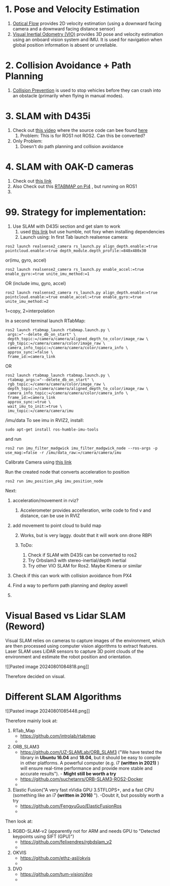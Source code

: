 

# 1. Pose and Velocity Estimation

1. [Optical Flow](https://docs.px4.io/main/en/sensor/optical_flow.html) provides 2D velocity estimation (using a downward facing camera and a downward facing distance sensor)
2. [Visual Inertial Odometry (VIO)](https://docs.px4.io/main/en/computer_vision/visual_inertial_odometry.html) provides 3D pose and velocity estimation using an onboard vision system and IMU. It is used for navigation when global position information is absent or unreliable.

# 2. Collision Avoidance + Path Planning

1. [Collision Prevention](https://docs.px4.io/main/en/computer_vision/collision_prevention.html) is used to stop vehicles before they can crash into an obstacle (primarily when flying in manual modes).

# 3. SLAM with D435i

1. Check out [this video](https://www.youtube.com/watch?v=tcJHnHpwCXk&ab_channel=IntelRealSense) where the source code can bee found [here](https://github.com/IntelRealSense/realsense-ros/wiki/SLAM-with-D435i) 
	1. Problem: This is for ROS1 not ROS2. Can this be converted?
2. Only Problem:
	1. Doesn't do path planning and collision avoidance


# 4.  SLAM with OAK-D cameras

1. Check out [this link](https://docs.luxonis.com/software/ros/vio-slam#VIO%20and%20SLAM-RAE%20on-device%20VIO%20%26%20SLAM) 
2. Also Check out this [RTABMAP on Pi4](https://www.instructables.com/RGB-D-SLAM-With-Kinect-on-Raspberry-Pi-4-Buster-RO/) , but running on ROS1
3. 



# 99. Strategy for implementation:

1. Use SLAM with D435i section and get slam to work
	1. used [this link](https://github.com/simonbogh/realsense-d435-rtab-map-in-ROS2/tree/main) but use humble, not foxy when installing dependencies
	2. Launch using:
In first Tab launch realsense camera:
```Shell
ros2 launch realsense2_camera rs_launch.py align_depth.enable:=true pointcloud.enable:=true depth_module.depth_profile:=848x480x30
```
or(imu, gyro, accel)
```Shell
ros2 launch realsense2_camera rs_launch.py enable_accel:=true enable_gyro:=true unite_imu_method:=1
```
OR (include imu, gyro, accel)
```Shell
ros2 launch realsense2_camera rs_launch.py align_depth.enable:=true pointcloud.enable:=true enable_accel:=true enable_gyro:=true unite_imu_method:=2
```
1=copy, 2=interpolation

In a second terminal launch RTabMap:
```Shell
ros2 launch rtabmap_launch rtabmap.launch.py \
 args:="--delete_db_on_start" \
 depth_topic:=/camera/camera/aligned_depth_to_color/image_raw \
 rgb_topic:=/camera/camera/color/image_raw \
 camera_info_topic:=/camera/camera/color/camera_info \
 approx_sync:=false \
 frame_id:=camera_link
```
OR
```Shell
ros2 launch rtabmap_launch rtabmap.launch.py \
 rtabmap_args:="--delete_db_on_start" \
 rgb_topic:=/camera/camera/color/image_raw \
 depth_topic:=/camera/camera/aligned_depth_to_color/image_raw \
 camera_info_topic:=/camera/camera/color/camera_info \
 frame_id:=camera_link
 approx_sync:=true \
 wait_imu_to_init:=true \
 imu_topic:=/camera/camera/imu
```
/imu/data
To see imu in RVIZ2, install:
```Shell
sudo apt-get install ros-humble-imu-tools
```
and run
```shell
ros2 run imu_filter_madgwick imu_filter_madgwick_node --ros-args -p use_mag:=false -r /imu/data_raw:=/camera/camera/imu
```

Calibrate Camera using [this link](https://www.intelrealsense.com/wp-content/uploads/2019/07/Intel_RealSense_Depth_D435i_IMU_Calibration.pdf) 

Run the created node that converts acceleration to position
```shell
ros2 run imu_position_pkg imu_position_node
```


Next: 
1. acceleration/movement in rviz?
	1. Accelerometer provides accelleration, write code to find v and distance, can be  use in RVIZ
2. add movement to point cloud to build map









	2. Works, but is very laggy. doubt that  it will work onn drone RBPi

	3. ToDo:
		1. Check if SLAM with D435i can be converted to ros2
		2. Try Orbslam3 with stereo-inertial/depth inertial
		3. Try other VIO SLAM for Ros2. Maybe Kimera or similar
3. Check if this can work with collision avoidance from PX4
4. Find a way to perform path planning and deploy aswell
5. 

























# Visual Based vs Lidar SLAM (Reword)

Visual SLAM relies on cameras to capture images of the environment, which are
then processed using computer vision algorithms to extract features. Laser SLAM
uses LiDAR sensors to capture 3D point clouds of the environment and estimate the
robot position and orientation.

![[Pasted image 20240801084818.png]]

Therefore decided on visual.


# Different SLAM Algorithms

![[Pasted image 20240801085448.png]]

Therefore mainly look at:
1. RTab_Map
	- https://github.com/introlab/rtabmap
	- 
1. ORB_SLAM3
	- https://github.com/UZ-SLAMLab/ORB_SLAM3 ("We have tested the library in **Ubuntu 16.04** and **18.04**, but it should be easy to compile in other platforms. A powerful computer (e.g. i7 **(written in 2021)** ) will ensure real-time performance and provide more stable and accurate results"). - **Might still be worth a try**
	- https://github.com/suchetanrs/ORB-SLAM3-ROS2-Docker
	- 
1. Elastic Fusion("A very fast nVidia GPU 3.5TFLOPS+, and a fast CPU (something like an i7 **(written in 2016)** "). -Doubt it, but possibly worth a try
	- https://github.com/FengyuGuo/ElasticFusionRos
	- 
Then look at:
1. RGBD-SLAM-v2 (apparently not for ARM and needs GPU to "Detected keypoints using SIFT (GPU)")
	-  https://github.com/felixendres/rgbdslam_v2
	- 
1. OKVIS
	- https://github.com/ethz-asl/okvis
	- 
1. DVO
	- https://github.com/tum-vision/dvo
	- 














